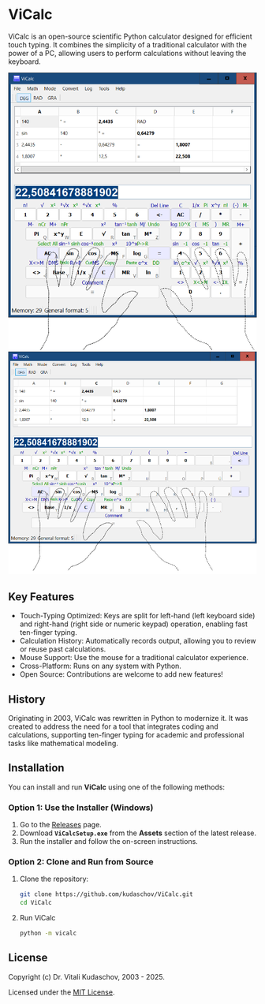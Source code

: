 # ViCalc

ViCalc is an open-source scientific Python calculator designed for efficient touch typing. It combines the simplicity of a traditional calculator with the power of a PC, allowing users to perform calculations without leaving the keyboard.

<img src="docs/images/ViCalc.png" alt="ViCalc Screenshot" width="550" />
<img src="docs/images/ViCalc_rightside_keyboard.png" alt="ViCalc Screenshot" width="670" />

## Key Features

- Touch-Typing Optimized: Keys are split for left-hand (left keyboard side) and right-hand (right side or numeric keypad) operation, enabling fast ten-finger typing.
- Calculation History: Automatically records output, allowing you to review or reuse past calculations.
- Mouse Support: Use the mouse for a traditional calculator experience.
- Cross-Platform: Runs on any system with Python.
- Open Source: Contributions are welcome to add new features!

## History

Originating in 2003, ViCalc was rewritten in Python to modernize it. It was created to address the need for a tool that integrates coding and calculations, supporting ten-finger typing for academic and professional tasks like mathematical modeling.

## Installation

You can install and run **ViCalc** using one of the following methods:

### Option 1: Use the Installer (Windows)

1. Go to the [Releases](https://github.com/Kudaschov/ViCalc/releases) page.
2. Download **`ViCalcSetup.exe`** from the **Assets** section of the latest release.
3. Run the installer and follow the on-screen instructions.

### Option 2: Clone and Run from Source

1. Clone the repository:
   ```bash
   git clone https://github.com/kudaschov/ViCalc.git
   cd ViCalc

2. Run ViCalc
   ```bash
   python -m vicalc

## License
Copyright (c) Dr. Vitali Kudaschov, 2003 - 2025.

Licensed under the [MIT License](./LICENSE).

